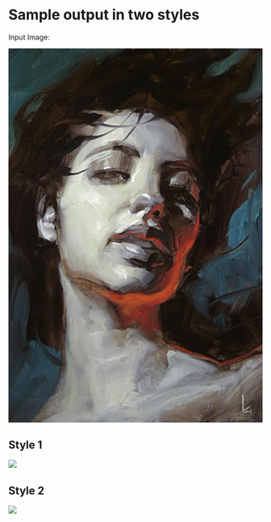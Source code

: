 # Sample output in two styles

Input Image:

![](rutetra/pic7.jpg)

## Style 1

![](recordings/1.gif)

## Style 2

![](recordings/2.gif)

